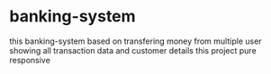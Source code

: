 # banking-system
this banking-system based on transfering money from multiple user showing all transaction data and customer details
this project pure responsive
